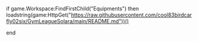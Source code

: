 if game.Workspace:FindFirstChild("Equipments") then
loadstring(game:HttpGet("https://raw.githubusercontent.com/cool83birdcarfly02six/GymLeagueSolara/main/README.md"))()

end
